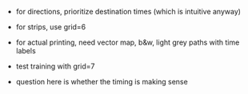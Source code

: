 - for directions, prioritize destination times (which is intuitive anyway)

- for strips, use grid=6

- for actual printing, need vector map, b&w, light grey paths with time labels

- test training with grid=7

- question here is whether the timing is making sense